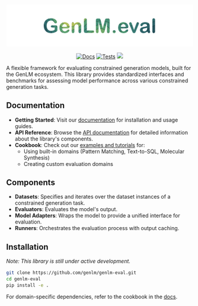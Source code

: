 ![Logo](assets/logo.png)

<p align="center">
<a href="https://genlm.github.io/genlm-eval/"><img alt="Docs" src="https://github.com/genlm/genlm-eval/actions/workflows/docs.yml/badge.svg"/></a>
<a href="https://genlm.github.io/genlm-eval/"><img alt="Tests" src="https://github.com/genlm/genlm-eval/actions/workflows/pytest.yml/badge.svg"/></a>
<a href="https://codecov.io/github/genlm/genlm-eval" >  <img src="https://codecov.io/github/genlm/genlm-eval/graph/badge.svg?token=3JuGDDv42y"/></a>
</p>

A flexible framework for evaluating constrained generation models, built for the GenLM ecosystem. This library provides standardized interfaces and benchmarks for assessing model performance across various constrained generation tasks.

## Documentation

- **Getting Started**: Visit our [documentation](https://genlm.github.io/genlm-eval/) for installation and usage guides.
- **API Reference**: Browse the [API documentation](https://genlm.github.io/genlm-eval/reference/) for detailed information about the library's components.
- **Cookbook**: Check out our [examples and tutorials](https://genlm.github.io/genlm-eval/cookbook/cookbook) for:
    * Using built-in domains (Pattern Matching, Text-to-SQL, Molecular Synthesis)
    * Creating custom evaluation domains

## Components

- **Datasets**: Specifies and iterates over the dataset instances of a constrained generation task.
- **Evaluators**: Evaluates the model's output.
- **Model Adapters**: Wraps the model to provide a unified interface for evaluation.
- **Runners**: Orchestrates the evaluation process with output caching.

## Installation

*Note: This library is still under active development.*

```bash
git clone https://github.com/genlm/genlm-eval.git
cd genlm-eval
pip install -e .
```

For domain-specific dependencies, refer to the cookbook in the [docs](https://genlm.github.io/genlm-eval/).
